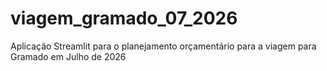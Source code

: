 # viagem_gramado_07_2026
Aplicação Streamlit para o planejamento orçamentário para a viagem para Gramado em Julho de 2026

